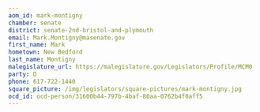 ```yaml
---
aom_id: mark-montigny
chamber: senate
district: senate-2nd-bristol-and-plymouth
email: Mark.Montigny@masenate.gov
first_name: Mark
hometown: New Bedford
last_name: Montigny
malegislature_url: https://malegislature.gov/Legislators/Profile/MCM0
party: D
phone: 617-722-1440
square_picture: /img/legislators/square-pictures/mark-montigny.jpg
ocd_id: ocd-person/31600b44-797b-4baf-80aa-0762b4f0aff5
---
```

